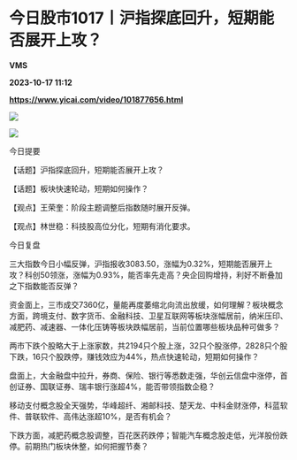 # 今日股市1017丨沪指探底回升，短期能否展开上攻？
**VMS**

**2023-10-17 11:12**

**https://www.yicai.com/video/101877656.html**

![](http://imgcdn.yicai.com/vms-new/2023/10/4711b27a-9de2-45e7-a0f5-391010892b3b.jpg) 

[![](https://imgcdn.yicai.com/uppics/images/2021/06/f82fd36f56308e8bdcf9eb48747315f5.jpg)](https://yktstatic.emoney.cn/ykthtml/app-download/)

今日提要

【话题】沪指探底回升，短期能否展开上攻？

【话题】板块快速轮动，短期如何操作？

【观点】王荣奎：阶段主题调整后指数随时展开反弹。

【观点】林世稳：科技股高位分化，短期有消化要求。

今日复盘

三大指数今日小幅反弹，沪指报收3083.50，涨幅为0.32%，短期能否展开上攻？科创50领涨，涨幅为0.93%，能否率先走高？央企回购增持，利好不断叠加之下指数能否反弹？

资金面上，三市成交7360亿，量能再度萎缩北向流出放缓，如何理解？板块概念方面，跨境支付、数字货币、金融科技、卫星互联网等板块涨幅居前，纳米压印、减肥药、减速器、一体化压铸等板块跌幅居前，当前位置哪些板块品种可做多？

两市下跌个股略大于上涨家数，共2194只个股上涨，32只个股涨停，2828只个股下跌，16只个股跌停，赚钱效应为44%，热点快速轮动，短期如何操作？

盘面上，大金融盘中拉升，券商、保险、银行等悉数走强，华创云信盘中涨停，首创证券、国联证券、瑞丰银行涨超4%，能否带领指数企稳？

移动支付概念股全天强势，华峰超纤、湘邮科技、楚天龙、中科金财涨停，科蓝软件、普联软件、高伟达涨超10%，是否有机会？

下跌方面，减肥药概念股调整，百花医药跌停；智能汽车概念股走低，光洋股份跌停。前期热门板块休整，如何把握节奏？